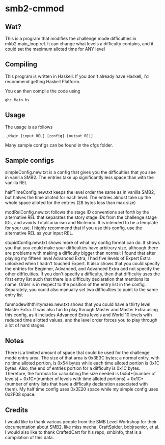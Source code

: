 # smb2-cmmod

## Wat?

This is a program that modifies the challenge mode difficulties in mkb2.main_loop.rel. It can change what levels a difficulty contains, and it could set the maximum alloted time for ANY level

## Compiling

This program is written in Haskell. If you don't already have Haskell, I'd recommend getting Haskell Platform.

You can then compile the code using
```
ghc Main.hs
```

## Usage

The usage is as follows
```
./Main [input REL] [config] [output REL]
```

Many sample configs can be found in the cfgs folder.

## Sample configs

simpleConfig.new.txt is a config that gives you the difficulties that you see in vanilla SMB2. The entries take up significantly less space than with the vanilla REL

halfTimeConfig.new.txt keeps the level order the same as in vanilla SMB2, but halves the time alloted for each level. The entries almost take up the whole space alloted for the entries (28 bytes less than max size)

modRelConfig.new.txt follows the stage ID conventions set forth by the alternative REL that separates the story stage IDs from the challenge stage IDs, and avoids Totalitarianism and Nintendo. It is intended to be a template for your use. I highly recommend that if you use this config, use the alternative REL as your input REL.

stupidConfig.new.txt shows more of what my config format can do. It shows you that you could make your difficulties have arbitrary size, although there are problems with making a difficulty bigger than normal; I found that after playing my fifteen level Advanced Extra, I had five levels of Expert Extra unlocked when I hadn't touched Expert. It also shows that you could specify the entries for Beginner, Advanced, and Advanced Extra and not specify the other difficulties. If you don't specify a difficulty, then that difficulty uses the first entry list such that there is a difficulty declaration that mentions its name. Order is in respect to the position of the entry list in the config. Separately, you could also manually set two difficulties to point to the same entry list

funmodewiththirtymaex.new.txt shows that you could have a thirty level Master Extra. It was also fun to play through Master and Master Extra using this config, as it includes Advanced Extra levels and World 10 levels with reduced time allotted values, and the level order forces you to play through a lot of hard stages.

## Notes

There is a limited amount of space that could be used for the challenge mode entry area. The size of that area is 0x3E3C bytes; a normal entry, with no time alloted portion, is 0x54 bytes while each time alloted portion is 0x1C bytes. Also, the end of entries portion for a difficulty is 0x1C bytes. Therefore, the formula for calculating the size needed is 0x54\*(number of levels) + 0x1C\*(number of levels with time alloted portions) + 0x1C\*(number of entry lists that have a difficulty declaration associated with them). My half time config uses 0x3E20 space while my simple config uses 0x2F08 space.

## Credits

I would like to thank various people from the SMB Level Workshop for their documentation about SMB2, like miss mecha, CraftSpider, bobjrsenior, et al. I would also like to thank CraftedCart for his repo, smbinfo, that is a compilation of this data.

